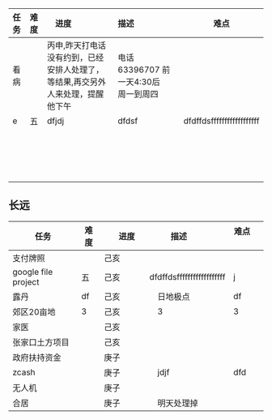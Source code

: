 |任务|难度|　进度　　|描述          |难点        |
|:---|:---|:---|:---|---------------|
|看病|　|丙申,昨天打电话没有约到，已经安排人处理了，等结果,再交另外人来处理，提醒他下午 |电话63396707 前一天4:30后　周一到周四| |  
|e|五| dfjdj|dfdsf　　| dfdffdsffffffffffffffffff |
| | |  |　　|  |
| | |  |　　|  |
| | |  |　　|  |
| | |  |　　|  |

## 长远  

|任务|难度|　进度　　|描述          |难点        |
---|---|---|---|---------------
|支付牌照||己亥 || |  
|google file project |五| 己亥　　| dfdffdsffffffffffffffffff |j|
|露丹|df| 己亥|　日地极点　| df |
|郊区20亩地|3|己亥 |　3　| 3 |
|家医| | 己亥| 　　|   |
|张家口土方项目| | 己亥|　 　|   |
|政府扶持资金| | 庚子 |　　|  |
|zcash| |庚子 |　jdjf　| dfd |
|无人机| |庚子 |　　|  |
|合居| |庚子 |　明天处理掉　|  |
